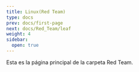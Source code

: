 ```yaml
---
title: Linux(Red Team)
type: docs
prev: docs/first-page
next: docs/Red_Team/leaf
weight: 4
sidebar:
  open: true
---
```


Esta es la página principal de la carpeta Red Team.
